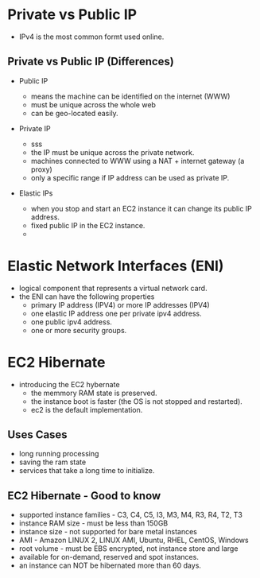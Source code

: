 # Private vs Public IP
- IPv4 is the most common formt used online.

## Private vs Public IP (Differences)
- Public IP
  - means the machine can be identified on the internet (WWW)
  - must be unique across the whole web
  - can be geo-located easily.

- Private IP
  - sss
  - the IP must be unique across the private network.
  - machines connected to WWW using a NAT + internet gateway (a proxy)
  - only a specific range if IP address can be used as private IP.

- Elastic IPs
  - when you stop and start an EC2 instance it can change its public IP address.
  - fixed public IP in the  EC2 instance.
  - 


# Elastic Network Interfaces (ENI)
- logical component that represents a virtual network card.
- the ENI can have the following properties
  - primary IP address (IPV4) or more IP addresses (IPV4)
  - one elastic IP address one per private ipv4 address.
  - one public ipv4 address.
  - one or more security groups.

# EC2 Hibernate
- introducing the EC2 hybernate
  - the memmory RAM state is preserved.
  - the instance boot is faster (the OS is not stopped and restarted).
  - ec2 is the default implementation.

## Uses Cases
- long running processing
- saving the ram state
- services that take a long time to initialize.

## EC2 Hibernate - Good to know
- supported instance families - C3, C4, C5, I3, M3, M4, R3, R4, T2, T3
- instance RAM size - must be less than 150GB
- instance size - not supported for bare metal instances
- AMI - Amazon LINUX 2, LINUX AMI, Ubuntu, RHEL, CentOS, Windows
- root volume - must be EBS encrypted, not instance store and large
- available for on-demand, reserved and spot instances.
- an instance can NOT be hibernated more than 60 days.





